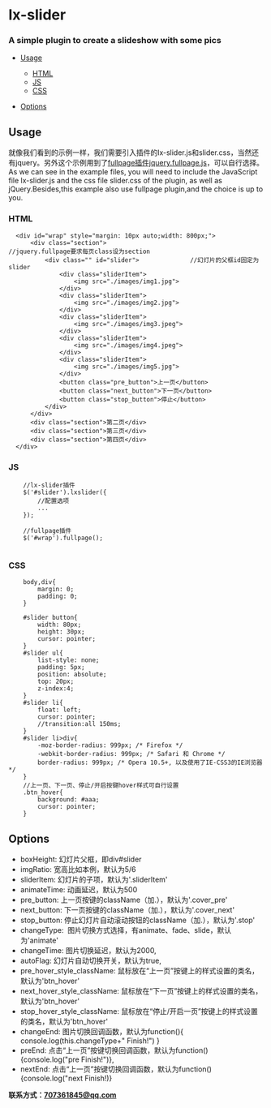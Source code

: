 # lx-slider
### A simple plugin to create a slideshow with some pics

+ [Usage](#usage)
	- [HTML](#html)
	- [JS](#js)
  	- [CSS](#css)
  
+ [Options](#options)


## Usage
就像我们看到的示例一样，我们需要引入插件的lx-slider.js和slider.css，当然还有jquery。另外这个示例用到了[fullpage插件jquery.fullpage.js](https://github.com/alvarotrigo/fullPage.js)，可以自行选择。<br/>
As we can see in the example files, you will need to include the JavaScript file lx-slider.js and the css file slider.css of the plugin, as well as jQuery.Besides,this example also use fullpage plugin,and the choice is up to you.
  
  ### HTML
  ~~~
  	<div id="wrap" style="margin: 10px auto;width: 800px;"> 
		<div class="section">                           //jquery.fullpage要求每页class设为section
			<div class="" id="slider">              //幻灯片的父框id固定为slider
				<div class="sliderItem">   
					<img src="./images/img1.jpg">
				</div> 
				<div class="sliderItem">
					<img src="./images/img2.jpg">
				</div>
				<div class="sliderItem">
					<img src="./images/img3.jpeg">
				</div>
				<div class="sliderItem">
					<img src="./images/img4.jpeg">
				</div>
				<div class="sliderItem">
					<img src="./images/img5.jpg">
				</div>
				<button class="pre_button">上一页</button>
				<button class="next_button">下一页</button>
				<button class="stop_button">停止</button>
			</div>
		</div>
		<div class="section">第二页</div>
		<div class="section">第三页</div>
		<div class="section">第四页</div>
	</div>
~~~

### JS
~~~
  	//lx-slider插件
	$('#slider').lxslider({
		//配置选项
		...
	});

	//fullpage插件
	$('#wrap').fullpage();
	
~~~

### CSS
~~~
	body,div{
		margin: 0;
		padding: 0;
	}

	#slider button{
		width: 80px;
		height: 30px;
		cursor: pointer;
	}
	#slider ul{
		list-style: none;
		padding: 5px;
		position: absolute;
		top: 20px;
		z-index:4;
	}
	#slider li{
		float: left;
		cursor: pointer;
		//transition:all 150ms;
	}
	#slider li>div{
		-moz-border-radius: 999px; /* Firefox */
		-webkit-border-radius: 999px; /* Safari 和 Chrome */
		border-radius: 999px; /* Opera 10.5+, 以及使用了IE-CSS3的IE浏览器 */
	}
	//上一页、下一页、停止/开启按键hover样式可自行设置
	.btn_hover{
		background: #aaa;
		cursor: pointer;
	}
~~~


## Options
+ boxHeight: 幻灯片父框，即div#slider
+ imgRatio:  宽高比如本例，默认为5/6
+ sliderItem: 幻灯片的子项，默认为'.sliderItem'
+ animateTime:  动画延迟，默认为500 
+ pre_button: 上一页按键的className（加.），默认为'.cover_pre'   
+ next_button:  下一页按键的className（加.），默认为'.cover_next'
+ stop_button:  停止幻灯片自动滚动按钮的className（加.），默认为'.stop'
+ changeType:  图片切换方式选择，有animate、fade、slide，默认为'animate'
+ changeTime:  图片切换延迟，默认为2000,
+ autoFlag:  幻灯片自动切换开关，默认为true,
+ pre_hover_style_className:  鼠标放在“上一页”按键上的样式设置的类名，默认为'btn_hover'
+ next_hover_style_className:  鼠标放在“下一页”按键上的样式设置的类名，默认为'btn_hover'
+ stop_hover_style_className:  鼠标放在“停止/开启一页”按键上的样式设置的类名，默认为'btn_hover'
+ changeEnd:  图片切换回调函数，默认为function(){ console.log(this.changeType+" Finish!") }
+ preEnd:  点击“上一页”按键切换回调函数，默认为function(){console.log("pre Finish!")},
+ nextEnd: 点击“上一页”按键切换回调函数，默认为function(){console.log("next Finish!)}


**联系方式：707361845@qq.com**
